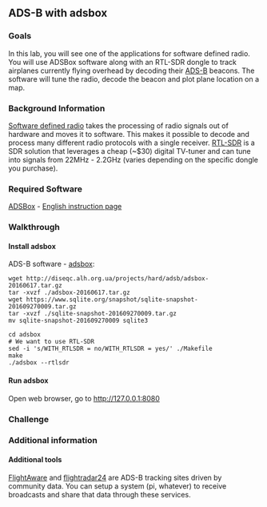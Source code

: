 ## ADS-B with adsbox
### Goals
In this lab, you will see one of the applications for software defined radio.
You will use ADSBox software along with an RTL-SDR dongle to track airplanes
currently flying overhead by decoding their
[ADS-B](https://en.wikipedia.org/wiki/Automatic_dependent_surveillance_%E2%80%93_broadcast)
beacons.  The software will tune the radio, decode the beacon and plot plane
location on a map.

### Background Information
[Software defined radio](https://en.wikipedia.org/wiki/Software-defined_radio) takes the processing of radio signals out of hardware and moves it to software.  This makes it possible to decode and process many different radio protocols with a single receiver.  [RTL-SDR](http://www.rtl-sdr.com/about-rtl-sdr/) is a SDR solution that leverages a cheap (~$30) digital TV-tuner and can tune into signals from 22MHz - 2.2GHz (varies depending on the specific dongle you purchase).

### Required Software
[ADSBox](http://diseqc.alh.org.ua/projects/hard/adsb/index.html) - [English instruction page](http://www.rtl-sdr.com/adsbox-new-ads-b-decoding-software-for-linux/)

### Walkthrough

#### Install adsbox
ADS-B software - [adsbox](http://www.rtl-sdr.com/adsbox-new-ads-b-decoding-software-for-linux/):

```
wget http://diseqc.alh.org.ua/projects/hard/adsb/adsbox-20160617.tar.gz
tar -xvzf ./adsbox-20160617.tar.gz
wget https://www.sqlite.org/snapshot/sqlite-snapshot-201609270009.tar.gz
tar -xvzf ./sqlite-snapshot-201609270009.tar.gz
mv sqlite-snapshot-201609270009 sqlite3

cd adsbox
# We want to use RTL-SDR
sed -i 's/WITH_RTLSDR = no/WITH_RTLSDR = yes/' ./Makefile
make
./adsbox --rtlsdr
```

#### Run adsbox
Open web browser, go to http://127.0.0.1:8080


### Challenge

### Additional information
#### Additional tools
[FlightAware](https://flightaware.com/) and [flightradar24](https://www.flightradar24.com/) are ADS-B tracking sites driven by community data.  You can setup a system (pi, whatever) to receive broadcasts and share that data through these services.

